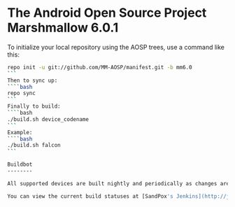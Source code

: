 The Android Open Source Project Marshmallow 6.0.1
===========

To initialize your local repository using the AOSP trees, use a command like this:
````bash
repo init -u git://github.com/MM-AOSP/manifest.git -b mm6.0
```
Then to sync up:
````bash
repo sync
```
Finally to build:
````bash
./build.sh device_codename
```
Example:
````bash
./build.sh falcon
```

Buildbot
--------

All supported devices are built nightly and periodically as changes are committed to ensure the source trees remain buildable.

You can view the current build statuses at [SandPox's Jenkins](http://jenkins.sandpox.org/)
